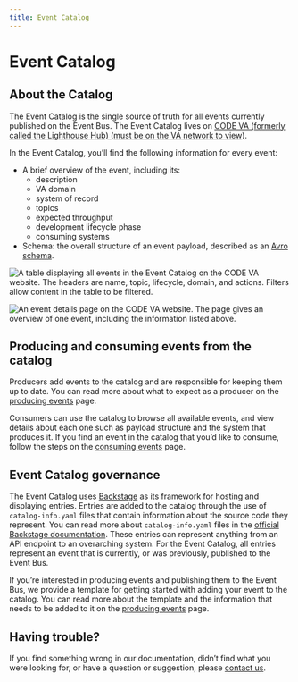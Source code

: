 ```yaml
---
title: Event Catalog
---
```


# Event Catalog

## About the Catalog

The Event Catalog is the single source of truth for all events currently published on the Event Bus. The Event Catalog lives on [CODE VA (formerly called the Lighthouse Hub) (must be on the VA network to view)](https://code.va.gov/).

In the Event Catalog, you’ll find the following information for every event:

* A brief overview of the event, including its: 
    * description
    * VA domain
    * system of record
    * topics
    * expected throughput
    * development lifecycle phase
    * consuming systems
* Schema: the overall structure of an event payload, described as an [Avro schema](https://docs.oracle.com/cd/E26161_02/html/GettingStartedGuide/avroschemas.html).

![A table displaying all events in the Event Catalog on the CODE VA website. The headers are name, topic, lifecycle, domain, and actions. Filters allow content in the table to be filtered.](https://github.com/department-of-veterans-affairs/ves-event-bus-developer-portal/assets/18290306/c50c04e0-0f98-4901-81f8-0b3c9d709137)

![An event details page on the CODE VA website. The page gives an overview of one event, including the information listed above.](https://github.com/department-of-veterans-affairs/ves-event-bus-developer-portal/assets/18290306/c6f32b9f-475c-4426-aeeb-65bb2cf8d6a4)

## Producing and consuming events from the catalog

Producers add events to the catalog and are responsible for keeping them up to date. You can read more about what to expect as a producer on the [producing events](produce-events.md) page.

Consumers can use the catalog to browse all available events, and view details about each one such as payload structure and the system that produces it. If you find an event in the catalog that you’d like to consume, follow the steps on the [consuming events](consume-events.md) page.

## Event Catalog governance

The Event Catalog uses <a href="https://backstage.io/">Backstage</a> as its framework for hosting and displaying entries. Entries are added to the catalog through the use of `catalog-info.yaml` files that contain information about the source code they represent. You can read more about `catalog-info.yaml` files in the <a href="https://backstage.io/docs/features/software-catalog/descriptor-format">official Backstage documentation</a>. These entries can represent anything from an API endpoint to an overarching system. For the Event Catalog, all entries represent an event that is currently, or was previously, published to the Event Bus.

If you’re interested in producing events and publishing them to the Event Bus, we provide a template for getting started with adding your event to the catalog. You can read more about the template and the information that needs to be added to it on the [producing events](produce-events.md) page.

## Having trouble?

If you find something wrong in our documentation, didn’t find what you were looking for, or have a question or suggestion, please [contact us](get-support.md).

